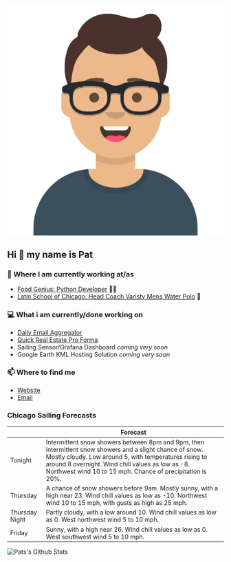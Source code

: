 [![Social banner for p-j-falconer](https://raw.githubusercontent.com/P-J-FALCONER/P-J-FALCONER/master/assets/avataaars.svg)](https://patfalconer.com/)
## Hi :wave: my name is Pat

### 💼 Where I am currently working at/as
- [Food Genius: Python Developer](https://getfoodgenius.com/) 🍔🐍
- [Latin School of Chicago: Head Coach Varisty Mens Water Polo](https://www.latinschool.org/) 🤽


### 💻 What i am currently/done working on
 - [Daily Email Aggregator](https://github.com/P-J-FALCONER/dott_daily_mail)
 - [Quick Real Estate Pro Forma](https://github.com/P-J-FALCONER/henry)
 - Sailing Sensor/Grafana Dashboard *coming very soon*
 - Google Earth KML Hosting Solution *coming very soon*

### 📫 Where to find me
 - [Website](https://patfalconer.com/)
 - [Email](mailto:patrick.j.falconer@gmail.com)


### Chicago Sailing Forecasts
|   | Forecast  |
|---|---|
| Tonight | Intermittent snow showers between 8pm and 9pm, then intermittent snow showers and a slight chance of snow. Mostly cloudy. Low around 5, with temperatures rising to around 8 overnight. Wind chill values as low as -8. Northwest wind 10 to 15 mph. Chance of precipitation is 20%. |
| Thursday | A chance of snow showers before 9am. Mostly sunny, with a high near 23. Wind chill values as low as -10. Northwest wind 10 to 15 mph, with gusts as high as 25 mph. |
| Thursday Night | Partly cloudy, with a low around 10. Wind chill values as low as 0. West northwest wind 5 to 10 mph. |
| Friday | Sunny, with a high near 26. Wind chill values as low as 0. West southwest wind 5 to 10 mph. |

![Pats's Github Stats](https://github-readme-stats.vercel.app/api?username=p-j-falconer&show_icons=true&theme=radical)
